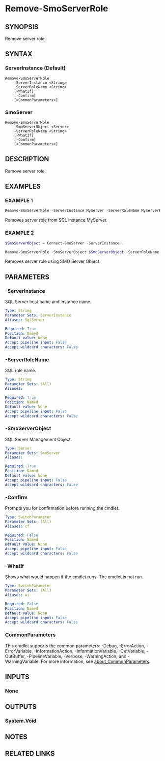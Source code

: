 ﻿---
external help file: SqlServerTools-help.xml
Module Name: SqlServerTools
online version:
schema: 2.0.0
---

# Remove-SmoServerRole

## SYNOPSIS
Remove server role.

## SYNTAX

### ServerInstance (Default)
```
Remove-SmoServerRole
	-ServerInstance <String>
	-ServerRoleName <String>
	[-WhatIf]
	[-Confirm]
	[<CommonParameters>]
```

### SmoServer
```
Remove-SmoServerRole
	-SmoServerObject <Server>
	-ServerRoleName <String>
	[-WhatIf]
	[-Confirm]
	[<CommonParameters>]
```

## DESCRIPTION
Remove server role.

## EXAMPLES

### EXAMPLE 1
```powershell
Remove-SmoServerRole -ServerInstance MyServer -ServerRoleName MyServerRole
```

Removes server role from SQL instance MyServer.

### EXAMPLE 2
```powershell
$SmoServerObject = Connect-SmoServer -ServerInstance .

Remove-SmoServerRole -SmoServerObject $SmoServerObject -ServerRoleName MyServerRole
```

Removes server role using SMO Server Object.

## PARAMETERS

### -ServerInstance
SQL Server host name and instance name.

```yaml
Type: String
Parameter Sets: ServerInstance
Aliases: SqlServer

Required: True
Position: Named
Default value: None
Accept pipeline input: False
Accept wildcard characters: False
```

### -ServerRoleName
SQL role name.

```yaml
Type: String
Parameter Sets: (All)
Aliases:

Required: True
Position: Named
Default value: None
Accept pipeline input: False
Accept wildcard characters: False
```

### -SmoServerObject
SQL Server Management Object.

```yaml
Type: Server
Parameter Sets: SmoServer
Aliases:

Required: True
Position: Named
Default value: None
Accept pipeline input: False
Accept wildcard characters: False
```

### -Confirm
Prompts you for confirmation before running the cmdlet.

```yaml
Type: SwitchParameter
Parameter Sets: (All)
Aliases: cf

Required: False
Position: Named
Default value: None
Accept pipeline input: False
Accept wildcard characters: False
```

### -WhatIf
Shows what would happen if the cmdlet runs.
The cmdlet is not run.

```yaml
Type: SwitchParameter
Parameter Sets: (All)
Aliases: wi

Required: False
Position: Named
Default value: None
Accept pipeline input: False
Accept wildcard characters: False
```

### CommonParameters
This cmdlet supports the common parameters: -Debug, -ErrorAction, -ErrorVariable, -InformationAction, -InformationVariable, -OutVariable, -OutBuffer, -PipelineVariable, -Verbose, -WarningAction, and -WarningVariable. For more information, see [about_CommonParameters](http://go.microsoft.com/fwlink/?LinkID=113216).

## INPUTS

### None

## OUTPUTS

### System.Void

## NOTES

## RELATED LINKS
